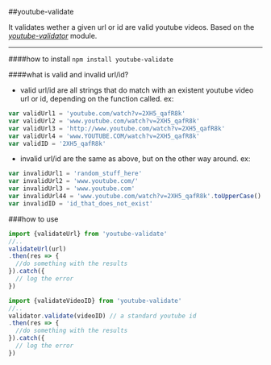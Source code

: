 ##youtube-validate

It validates wether a given url or id are valid youtube videos.
Based on the [*youtube-validator*](https://github.com/gpestana/youtube-validator/) module.

---

####how to install
`npm install youtube-validate`

####what is valid and invalid url/id?
* valid url/id are all strings that do match with an existent youtube video url or id, depending on the function called. ex:

```javascript
var validUrl1 = 'youtube.com/watch?v=2XH5_qafR8k'
var validUrl2 = 'www.youtube.com/watch?v=2XH5_qafR8k'
var validUrl3 = 'http://www.youtube.com/watch?v=2XH5_qafR8k'
var validUrl4 = 'www.YOUTUBE.COM/watch?v=2XH5_qafR8k'
var validID = '2XH5_qafR8k'
```

* invalid url/id are the same as above, but on the other way around.  ex:  

```javascript
var invalidUrl1 = 'random_stuff_here'
var invalidUrl2 = 'www.youtube.com/'
var invalidUrl3 = 'www.youtube.com'
var invalidUrl44 = 'www.youtube.com/watch?v=2XH5_qafR8k'.toUpperCase() //video ids are case sensitive
var invalidID = 'id_that_does_not_exist'  
```

###how to use

```javascript
import {validateUrl} from 'youtube-validate'
//..
validateUrl(url)
.then(res => {
  //do something with the results
}).catch({
  // log the error
})
```

```javascript
import {validateVideoID} from 'youtube-validate'
//..
validator.validate(videoID) // a standard youtube id
.then(res => {
  //do something with the results
}).catch({
  // log the error
})
```

